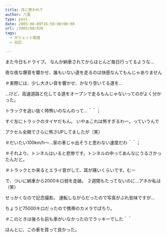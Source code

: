 ```yaml
---
title: 月に惹かれて
author: 八雲
type: post
date: 2003-08-09T16:50:08+00:00
url: /2003/08/926
tags:
  - ガジェット関連
  - 日記

---
```

また今日もドライブ。 なんか納車されてからほとんど毎日行ってるような…
  
夜な夜な爆音を響かせ、誰もいない道を走るのは快感なんてもんじゃありません
  
＃実際には、少し大きい音を響かせ、かなり空いてる道を…
  
…けど、高速道路と化してる道をオープンで走るもんじゃないってのがよく分かった。
  
トラックを追い抜く時怖いのなんのって…＾＾；
  
すぐ左にトラックのタイヤだもん。 いやぁこれは怖すぎるわー。っていうんで
  
アクセル全開でさらに怖さUPしてましたが（笑）
  
＃だいたい100km/h～…家の車じゃ出そうと思わない速度だわ＾＾；
  
＃それより、トンネルはいると悲惨です。トンネルの中ってあんなにうるさかったんだと。
  
＃トラックとか来るとエライ音がして、耳が痛いくらいです。むー
  
で、ついに納車から2000キロ弱を走破。 ２週間もたってないのに…アホか私は（笑）
  
せっかくなので記念撮影。 運転しながらだったので写真がぶれ気味ですが…
  
ちょうど75000キロだったので携帯のカメラでぱちり。
  
＃このときは後ろも前も車がいなかったのでラッキーでした＾＾
  
ほんとに、この車を買って良かった。

